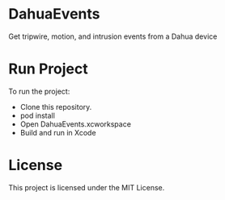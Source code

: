 # DahuaEvents
Get tripwire, motion, and intrusion events from a Dahua device

# Run Project
To run the project:

* Clone this repository.
* pod install
* Open DahuaEvents.xcworkspace
* Build and run in Xcode

# License
This project is licensed under the MIT License.
